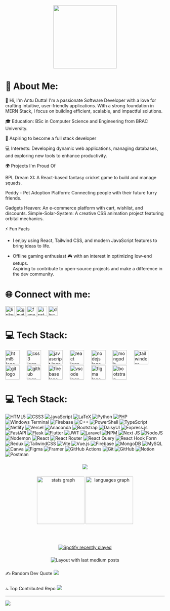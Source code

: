 <div align="center">
    <img height="200" src="https://i.ibb.co.com/t48pHZF/my-banner.png" />
</div>

###

# 💫 About Me:

👋 Hi, I'm Antu Dutta! I'm a passionate Software Developer with a love for crafting intuitive, user-friendly
applications. With a strong foundation in MERN Stack, I focus on building efficient, scalable, and
impactful solutions.

🎓 Education: BSc in Computer Science and Engineering from BRAC University.

🎯 Aspiring to become a full stack developer

💻 Interests: Developing dynamic web applications, managing databases, and exploring new tools to enhance productivity.

🌍 Projects I'm Proud Of

BPL Dream XI: A React-based fantasy cricket game to build and manage squads.

Peddy - Pet Adoption Platform: Connecting people with their future furry friends.

Gadgets Heaven: An e-commerce platform with cart, wishlist, and discounts.
Simple-Solar-System: A creative CSS animation project featuring orbital mechanics.

⚡ Fun Facts

- I enjoy using React, Tailwind CSS, and modern JavaScript features to bring ideas to life.

- Offline gaming enthusiast 🎮 with an interest in optimizing low-end setups.<br>Aspiring to contribute to open-source
projects and make a difference in the dev community.

###

# 🌐 Connect with me:

<div align="left">
    <a href="https://www.linkedin.com/in/antu-dutta-ad/" target="_blank">
        <img src="https://img.shields.io/static/v1?message=LinkedIn&logo=linkedin&label=&color=0077B5&logoColor=white&labelColor=&style=for-the-badge"
            height="30" alt="linkedin logo" />
    </a>
    <a href="antu4939@gmail.com" target="_blank">
        <img src="https://img.shields.io/static/v1?message=Gmail&logo=gmail&label=&color=D14836&logoColor=white&labelColor=&style=for-the-badge"
            height="30" alt="gmail logo" />
    </a>
    <a href="https://www.facebook.com/antu.ad.1/" target="_blank">
        <img src="https://img.shields.io/static/v1?message=Facebook&logo=facebook&label=&color=1877F2&logoColor=white&labelColor=&style=for-the-badge"
            height="30" alt="facebook logo" />
    </a>
    <a href="https://www.instagram.com/_antu_dutta_/" target="_blank">
        <img src="https://img.shields.io/static/v1?message=Instagram&logo=instagram&label=&color=E4405F&logoColor=white&labelColor=&style=for-the-badge"
            height="30" alt="instagram logo" />
    </a>
    <a href="https://discord.gg/MbGmDAMJ6Q" target="_blank">
        <img src="https://img.shields.io/static/v1?message=Discord&logo=discord&label=&color=7289DA&logoColor=white&labelColor=&style=for-the-badge"
            height="30" alt="discord logo" />
    </a>
</div>

###

# 💻 Tech Stack:

<div align="left">
    <img src="https://cdn.jsdelivr.net/gh/devicons/devicon/icons/html5/html5-original.svg" height="45"
        alt="html5 logo" />
    <img width="15" />
    <img src="https://cdn.jsdelivr.net/gh/devicons/devicon/icons/css3/css3-original.svg" height="45" alt="css3 logo" />
    <img width="15" />
    <img src="https://cdn.jsdelivr.net/gh/devicons/devicon/icons/javascript/javascript-original.svg" height="45"
        alt="javascript logo" />
    <img width="15" />
    <img src="https://cdn.jsdelivr.net/gh/devicons/devicon/icons/react/react-original.svg" height="45"
        alt="react logo" />
    <img width="15" />
    <img src="https://cdn.jsdelivr.net/gh/devicons/devicon/icons/nodejs/nodejs-original.svg" height="45"
        alt="nodejs logo" />
    <img width="15" />
    <img src="https://cdn.jsdelivr.net/gh/devicons/devicon/icons/mongodb/mongodb-original.svg" height="45"
        alt="mongodb logo" />
    <img width="15" />
    <img src="https://cdn.jsdelivr.net/gh/devicons/devicon/icons/tailwindcss/tailwindcss-original-wordmark.svg"
        height="45" alt="tailwindcss logo" />
    <img width="15" />
    <img src="https://cdn.jsdelivr.net/gh/devicons/devicon/icons/git/git-original.svg" height="45" alt="git logo" />
    <img width="15" />
    <img src="https://cdn.jsdelivr.net/gh/devicons/devicon/icons/github/github-original.svg" height="45"
        alt="github logo" />
    <img width="15" />
    <img src="https://cdn.jsdelivr.net/gh/devicons/devicon/icons/firebase/firebase-plain.svg" height="45"
        alt="firebase logo" />
    <img width="15" />
    <img src="https://cdn.jsdelivr.net/gh/devicons/devicon/icons/vscode/vscode-original.svg" height="45"
        alt="vscode logo" />
    <img width="15" />
    <img src="https://cdn.jsdelivr.net/gh/devicons/devicon/icons/figma/figma-original.svg" height="45"
        alt="figma logo" />
    <img width="15" />
    <img src="https://cdn.jsdelivr.net/gh/devicons/devicon/icons/bootstrap/bootstrap-original.svg" height="45"
        alt="bootstrap logo" />
</div>

###

# 💻 Tech Stack:

![HTML5](https://img.shields.io/badge/html5-%23E34F26.svg?style=for-the-badge&logo=html5&logoColor=white)
![CSS3](https://img.shields.io/badge/css3-%231572B6.svg?style=for-the-badge&logo=css3&logoColor=white)
![JavaScript](https://img.shields.io/badge/javascript-%23323330.svg?style=for-the-badge&logo=javascript&logoColor=%23F7DF1E)
![LaTeX](https://img.shields.io/badge/latex-%23008080.svg?style=for-the-badge&logo=latex&logoColor=white)
![Python](https://img.shields.io/badge/python-3670A0?style=for-the-badge&logo=python&logoColor=ffdd54)
![PHP](https://img.shields.io/badge/php-%23777BB4.svg?style=for-the-badge&logo=php&logoColor=white) ![Windows
Terminal](https://img.shields.io/badge/Windows%20Terminal-%234D4D4D.svg?style=for-the-badge&logo=windows-terminal&logoColor=white)
![Firebase](https://img.shields.io/badge/firebase-%23039BE5.svg?style=for-the-badge&logo=firebase)
![C++](https://img.shields.io/badge/c++-%2300599C.svg?style=for-the-badge&logo=c%2B%2B&logoColor=white)
![PowerShell](https://img.shields.io/badge/PowerShell-%235391FE.svg?style=for-the-badge&logo=powershell&logoColor=white)
![TypeScript](https://img.shields.io/badge/typescript-%23007ACC.svg?style=for-the-badge&logo=typescript&logoColor=white)
![Netlify](https://img.shields.io/badge/netlify-%23000000.svg?style=for-the-badge&logo=netlify&logoColor=#00C7B7)
![Vercel](https://img.shields.io/badge/vercel-%23000000.svg?style=for-the-badge&logo=vercel&logoColor=white)
![Anaconda](https://img.shields.io/badge/Anaconda-%2344A833.svg?style=for-the-badge&logo=anaconda&logoColor=white)
![Bootstrap](https://img.shields.io/badge/bootstrap-%238511FA.svg?style=for-the-badge&logo=bootstrap&logoColor=white)
![DaisyUI](https://img.shields.io/badge/daisyui-5A0EF8?style=for-the-badge&logo=daisyui&logoColor=white)
![Express.js](https://img.shields.io/badge/express.js-%23404d59.svg?style=for-the-badge&logo=express&logoColor=%2361DAFB)
![FastAPI](https://img.shields.io/badge/FastAPI-005571?style=for-the-badge&logo=fastapi)
![Flask](https://img.shields.io/badge/flask-%23000.svg?style=for-the-badge&logo=flask&logoColor=white)
![Flutter](https://img.shields.io/badge/Flutter-%2302569B.svg?style=for-the-badge&logo=Flutter&logoColor=white)
![JWT](https://img.shields.io/badge/JWT-black?style=for-the-badge&logo=JSON%20web%20tokens)
![Laravel](https://img.shields.io/badge/laravel-%23FF2D20.svg?style=for-the-badge&logo=laravel&logoColor=white)
![NPM](https://img.shields.io/badge/NPM-%23CB3837.svg?style=for-the-badge&logo=npm&logoColor=white) ![Next
JS](https://img.shields.io/badge/Next-black?style=for-the-badge&logo=next.js&logoColor=white)
![NodeJS](https://img.shields.io/badge/node.js-6DA55F?style=for-the-badge&logo=node.js&logoColor=white)
![Nodemon](https://img.shields.io/badge/NODEMON-%23323330.svg?style=for-the-badge&logo=nodemon&logoColor=%BBDEAD)
![React](https://img.shields.io/badge/react-%2320232a.svg?style=for-the-badge&logo=react&logoColor=%2361DAFB) ![React
Router](https://img.shields.io/badge/React_Router-CA4245?style=for-the-badge&logo=react-router&logoColor=white) ![React
Query](https://img.shields.io/badge/-React%20Query-FF4154?style=for-the-badge&logo=react%20query&logoColor=white)
![React Hook
Form](https://img.shields.io/badge/React%20Hook%20Form-%23EC5990.svg?style=for-the-badge&logo=reacthookform&logoColor=white)
![Redux](https://img.shields.io/badge/redux-%23593d88.svg?style=for-the-badge&logo=redux&logoColor=white)
![TailwindCSS](https://img.shields.io/badge/tailwindcss-%2338B2AC.svg?style=for-the-badge&logo=tailwind-css&logoColor=white)
![Vite](https://img.shields.io/badge/vite-%23646CFF.svg?style=for-the-badge&logo=vite&logoColor=white)
![Vue.js](https://img.shields.io/badge/vue.js-%2335495e.svg?style=for-the-badge&logo=vuedotjs&logoColor=%234FC08D)
![Firebase](https://img.shields.io/badge/firebase-a08021?style=for-the-badge&logo=firebase&logoColor=ffcd34)
![MongoDB](https://img.shields.io/badge/MongoDB-%234ea94b.svg?style=for-the-badge&logo=mongodb&logoColor=white)
![MySQL](https://img.shields.io/badge/mysql-4479A1.svg?style=for-the-badge&logo=mysql&logoColor=white)
![Canva](https://img.shields.io/badge/Canva-%2300C4CC.svg?style=for-the-badge&logo=Canva&logoColor=white)
![Figma](https://img.shields.io/badge/figma-%23F24E1E.svg?style=for-the-badge&logo=figma&logoColor=white)
![Framer](https://img.shields.io/badge/Framer-black?style=for-the-badge&logo=framer&logoColor=blue) ![GitHub
Actions](https://img.shields.io/badge/github%20actions-%232671E5.svg?style=for-the-badge&logo=githubactions&logoColor=white)
![Git](https://img.shields.io/badge/git-%23F05033.svg?style=for-the-badge&logo=git&logoColor=white)
![GitHub](https://img.shields.io/badge/github-%23121011.svg?style=for-the-badge&logo=github&logoColor=white)
![Notion](https://img.shields.io/badge/Notion-%23000000.svg?style=for-the-badge&logo=notion&logoColor=white)
![Postman](https://img.shields.io/badge/Postman-FF6C37?style=for-the-badge&logo=postman&logoColor=white)

###

<div align="center">
    <img src="https://profile-counter.glitch.me/LichtAD/count.svg?" />
</div>

###

<div align="center">
    <img src="https://github-readme-stats.vercel.app/api?username=LichtAD&hide_title=false&hide_rank=false&show_icons=true&include_all_commits=true&count_private=true&disable_animations=false&theme=dracula&locale=en&hide_border=false"
        height="150" alt="stats graph" />
    <img src="https://github-readme-stats.vercel.app/api/top-langs?username=LichtAD&locale=en&hide_title=false&layout=compact&card_width=320&langs_count=5&theme=dracula&hide_border=false"
        height="150" alt="languages graph" />
</div>

###

<br clear="both">

<!-- <img src="https://raw.githubusercontent.com/LichtAD/LichtAD/output/snake.svg" alt="Snake animation" />-->

###

<div align="center">
    <a href="https://open.spotify.com/user/31bfrln5ptefqafbbgpe72xqijne">
        <img src="https://spotify-recently-played-readme.vercel.app/api?user=31bfrln5ptefqafbbgpe72xqijne&count=2&unique=false"
            alt="Spotify recently played" />
    </a>
</div>

###

<div align="center">
    <img src="https://github-read-medium-git-main.pahlevikun.vercel.app/latest?limit=2&username=antu4939"
        alt="Layout with last medium posts" />
</div>

###

✍️ Random Dev Quote
![](https://quotes-github-readme.vercel.app/api?type=horizontal&theme=radical)

### 

🔝 Top Contributed Repo
![](https://github-contributor-stats.vercel.app/api?username=LichtAD&limit=5&theme=dark&combine_all_yearly_contributions=true)

---
[![](https://visitcount.itsvg.in/api?id=LichtAD&icon=0&color=0)](https://visitcount.itsvg.in)
